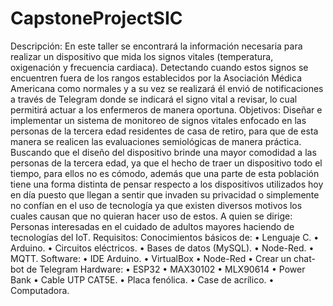 # CapstoneProjectSIC
Descripción:
En este taller se encontrará la información necesaria para realizar un dispositivo que mida los signos vitales (temperatura, oxigenación y frecuencia cardiaca). Detectando cuando estos signos se encuentren fuera de los rangos establecidos por la Asociación Médica Americana como normales y a su vez se realizará él envió de notificaciones a través de Telegram donde se indicará el signo vital a revisar, lo cual permitirá actuar a los enfermeros de manera oportuna.
Objetivos:
Diseñar e implementar un sistema de monitoreo de signos vitales enfocado en las personas de la tercera edad residentes de casa de retiro, para que de esta manera se realicen las evaluaciones semiológicas de manera práctica. Buscando que el diseño del dispositivo brinde una mayor comodidad a las personas de la tercera edad, ya que el hecho de traer un dispositivo todo el tiempo, para ellos no es cómodo, además que una parte de esta población tiene una forma distinta de pensar respecto a los dispositivos utilizados hoy en día puesto que llegan a sentir que invaden su privacidad o simplemente no confían en el uso de tecnología ya que existen diversos motivos los cuales causan que no quieran hacer uso de estos. 
A quien se dirige:
Personas interesadas en el cuidado de adultos mayores haciendo de tecnologías del IoT.
Requisitos:
    Conocimientos básicos de:
      •	Lenguaje C.
      •	Arduino.
      •	Circuitos eléctricos.
      •	Bases de datos (MySQL).
      •	Node-Red.
      •	MQTT.
   Software:
      •	IDE Arduino.
      •	VirtualBox
      •	Node-Red
      •	Crear un chat-bot de Telegram
   Hardware:
      •	ESP32
      •	MAX30102
      •	MLX90614
      •	Power Bank
      •	Cable UTP CAT5E.
      •	Placa fenólica.
      •	Case de acrílico.
      •	Computadora.

